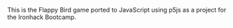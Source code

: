 This is the Flappy Bird game ported to JavaScript using p5js as a project for the Ironhack Bootcamp.